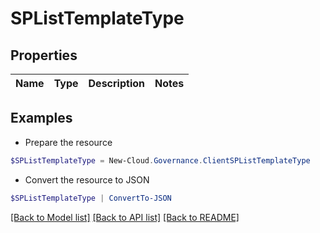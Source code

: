 # SPListTemplateType
## Properties

Name | Type | Description | Notes
------------ | ------------- | ------------- | -------------

## Examples

- Prepare the resource
```powershell
$SPListTemplateType = New-Cloud.Governance.ClientSPListTemplateType 
```

- Convert the resource to JSON
```powershell
$SPListTemplateType | ConvertTo-JSON
```

[[Back to Model list]](../README.md#documentation-for-models) [[Back to API list]](../README.md#documentation-for-api-endpoints) [[Back to README]](../README.md)

